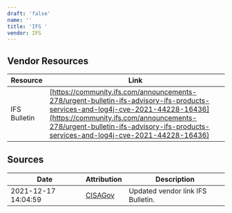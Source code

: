 ```yaml
---
draft: 'false'
name: ''
title: 'IFS '
vendor: IFS
---
```


## Vendor Resources
| Resource | Link |
| --- | --- |
| IFS Bulletin | [https://community.ifs.com/announcements-278/urgent-bulletin-ifs-advisory-ifs-products-services-and-log4j-cve-2021-44228-16436](https://community.ifs.com/announcements-278/urgent-bulletin-ifs-advisory-ifs-products-services-and-log4j-cve-2021-44228-16436) |



## Sources
| Date | Attribution | Description |
| --- | --- | --- |
| 2021-12-17 14:04:59 | [CISAGov](https://raw.githubusercontent.com/cisagov/log4j-affected-db/develop/README.md) | Updated vendor link IFS Bulletin.  |
